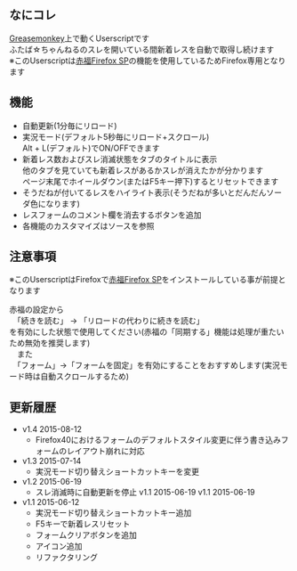
## なにコレ
[Greasemonkey](https://addons.mozilla.org/ja/firefox/addon/greasemonkey/)上で動くUserscriptです  
ふたば☆ちゃんねるのスレを開いている間新着レスを自動で取得し続けます  
※このUserscriptは[赤福Firefox SP](http://toshiakisp.github.io/akahuku-firefox-sp/)の機能を使用しているためFirefox専用となります  

## 機能
* 自動更新(1分毎にリロード)
* 実況モード(デフォルト5秒毎にリロード+スクロール)  
  Alt + L(デフォルト)でON/OFFできます
* 新着レス数およびスレ消滅状態をタブのタイトルに表示  
 他のタブを見ていても新着レスがあるかスレが消えたかが分かります  
 ページ末尾でホイールダウン(またはF5キー押下)するとリセットできます  
* そうだねが付いてるレスをハイライト表示(そうだねが多いとだんだんソーダ色になります)
* レスフォームのコメント欄を消去するボタンを追加
* 各機能のカスタマイズはソースを参照

## 注意事項
※このUserscriptはFirefoxで[赤福Firefox SP](http://toshiakisp.github.io/akahuku-firefox-sp/)をインストールしている事が前提となります

赤福の設定から  
　「続きを読む」 → 「リロードの代わりに続きを読む」  
を有効にした状態で使用してください(赤福の「同期する」機能は処理が重たいため無効を推奨します)  
　また  
　「フォーム」→「フォームを固定」を有効にすることをおすすめします(実況モード時は自動スクロールするため)  

## 更新履歴

* v1.4 2015-08-12
  - Firefox40におけるフォームのデフォルトスタイル変更に伴う書き込みフォームのレイアウト崩れに対応
* v1.3 2015-07-14
  - 実況モード切り替えショートカットキーを変更
* v1.2 2015-06-19
  - スレ消滅時に自動更新を停止 v1.1 2015-06-19 v1.1 2015-06-19
* v1.1 2015-06-12
  - 実況モード切り替えショートカットキー追加
  - F5キーで新着レスリセット
  - フォームクリアボタンを追加
  - アイコン追加
  - リファクタリング
